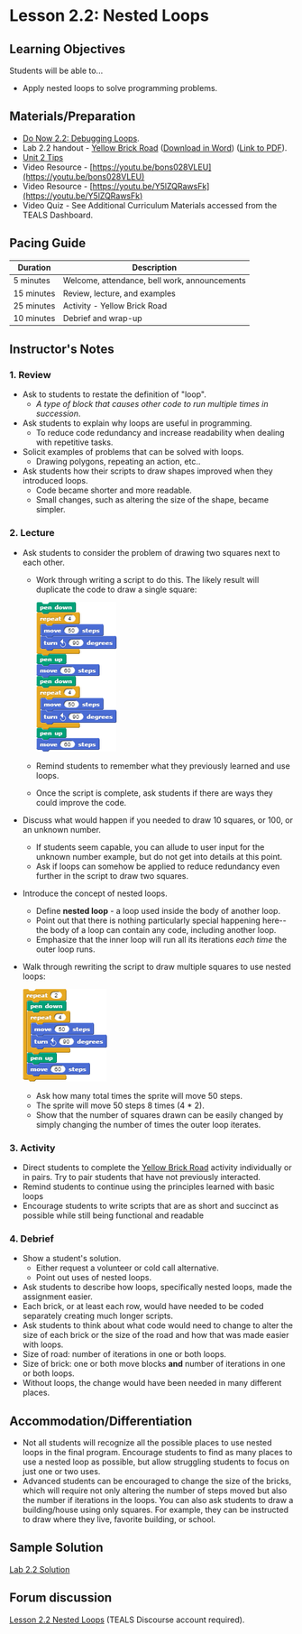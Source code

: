 # Lesson 2.2: Nested Loops

## Learning Objectives

Students will be able to...

- Apply nested loops to solve programming problems.

## Materials/Preparation

- [Do Now 2.2: Debugging Loops](do_now_22.md).
- Lab 2.2 handout - [Yellow Brick Road](lab_22.md) ([Download in Word](https://github.com/TEALSK12/introduction-to-computer-science/raw/master/Unit%202%20Word/Lab%202.2%20Yellow%20Brick%20Road.docx)) ([Link to PDF](https://github.com/TEALSK12/introduction-to-computer-science/raw/master/Unit%202%20PDF/Lab%202.2%20Yellow%20Brick%20Road.pdf)).
- [Unit 2 Tips](unit_2_tips.md)
- Video Resource - [https://youtu.be/bons028VLEU](https://youtu.be/bons028VLEU)
- Video Resource - [https://youtu.be/Y5lZQRawsFk](https://youtu.be/Y5lZQRawsFk)
- Video Quiz - See Additional Curriculum Materials accessed from the TEALS Dashboard.

## Pacing Guide

| Duration   | Description                                   |
| ---------- | --------------------------------------------- |
| 5 minutes  | Welcome, attendance, bell work, announcements |
| 15 minutes | Review, lecture, and examples                 |
| 25 minutes | Activity - Yellow Brick Road          |
| 10 minutes | Debrief and wrap-up                           |

## Instructor's Notes

### 1. Review

- Ask to students to restate the definition of "loop".
  - _A type of block that causes other code to run multiple times in succession_.
- Ask students to explain why loops are useful in programming.
  - To reduce code redundancy and increase readability when dealing with repetitive tasks.
- Solicit examples of problems that can be solved with loops.
  - Drawing polygons, repeating an action, etc..
- Ask students how their scripts to draw shapes improved when they introduced loops.
  - Code became shorter and more readable.
  - Small changes, such as altering the size of the shape, became simpler.

### 2.  Lecture

- Ask students to consider the problem of drawing two squares next to each other.
  - Work through writing a script to do this.  The likely result will duplicate the code to draw a single square:

      ![twe Squares Example Code](twosquares.png)

  - Remind students to remember what they previously learned and use loops.
  - Once the script is complete, ask students if there are ways they could improve the code.

- Discuss what would happen if you needed to draw 10 squares, or 100, or an unknown number.

  - If students seem capable, you can allude to user input for the unknown number example, but do not get into details at this point.
  - Ask if loops can somehow be applied to reduce redundancy even further in the script to draw two squares.

- Introduce the concept of nested loops.

  - Define **nested loop** - a loop used inside the body of another loop.
  - Point out that there is nothing particularly special happening here-- the body of a loop can contain any code, including another loop.
  - Emphasize that the inner loop will run all its iterations _each time_ the outer loop runs.

- Walk through rewriting the script to draw multiple squares to use nested loops:

    ![Two Squares Example code](twosquaresnested.png)

  - Ask how many total times the sprite will move 50 steps.
  - The sprite will move 50 steps 8 times (4 * 2).
  - Show that the number of squares drawn can be easily changed by simply changing the number of times the outer loop iterates.

### 3. Activity

- Direct students to complete the [Yellow Brick Road](lab_22.md) activity individually or in pairs. Try to pair students that have not previously interacted.  
- Remind students to continue using the principles learned with basic loops
- Encourage students to write scripts that are as short and succinct as possible while still being functional and readable

### 4.  Debrief

- Show a student's solution.
  - Either request a volunteer or cold call alternative.
  - Point out uses of nested loops.
- Ask students to describe how loops, specifically nested loops, made the assignment easier.
- Each brick, or at least each row, would have needed to be coded separately creating much longer scripts.
- Ask students to think about what code would need to change to alter the size of each brick or the size of the road and how that was made easier with loops.
- Size of road: number of iterations in one or both loops.
- Size of brick: one or both move blocks **and** number of iterations in one or both loops.
- Without loops, the change would have been needed in many different places.

## Accommodation/Differentiation

- Not all students will recognize all the possible places to use nested loops in the final program.  Encourage students to find as many places to use a nested loop as possible, but allow struggling students to focus on just one or two uses.
- Advanced students can be encouraged to change the size of the bricks, which will require not only altering the number of steps moved but also the number if iterations in the loops.  You can also ask students to draw a building/house using only squares.  For example, they can be instructed to draw where they live, favorite building, or school.  

## Sample Solution

[Lab 2.2 Solution](https://www.tealsk12.org/intro-to-computer-science-sample-solutions/)

## Forum discussion

[Lesson 2.2 Nested Loops](http://forums.tealsk12.org/c/intro-unit-2-loops/lesson-2-2-nested-loops) (TEALS Discourse account required).
